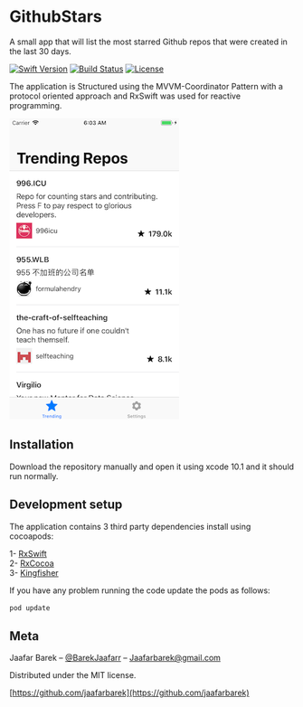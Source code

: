 # GithubStars

A small app that will list the most starred Github repos that were created in the last 30 days. 

[![Swift Version][swift-image]][swift-url]
[![Build Status][travis-image]][travis-url]
[![License][license-image]][license-url]


The application is Structured using the MVVM-Coordinator Pattern with a protocol oriented approach and RxSwift was used for reactive programming.

![](header.png)

## Installation

Download the repository manually and open it using xcode 10.1 and it should run normally.


## Development setup

The application contains 3 third party dependencies install using cocoapods:

1- [RxSwift](https://github.com/ReactiveX/RxSwift) <br />
2- [RxCocoa](https://github.com/ReactiveX/RxSwift/tree/master/RxCocoa) <br />
3- [Kingfisher](https://github.com/onevcat/Kingfisher) <br />

If you have any problem running the code update the pods as follows:

```sh
pod update
```


## Meta

Jaafar Barek – [@BarekJaafarr](https://twitter.com/BarekJaafar) – Jaafarbarek@gmail.com

Distributed under the MIT license.

[https://github.com/jaafarbarek](https://github.com/jaafarbarek)

[swift-image]:https://img.shields.io/badge/swift-4.2-orange.svg
[swift-url]: https://swift.org/
[license-image]: https://img.shields.io/badge/License-MIT-blue.svg
[license-url]: LICENSE
[travis-image]: https://img.shields.io/travis/dbader/node-datadog-metrics/master.svg
[travis-url]: https://travis-ci.org/dbader/node-datadog-metrics
[codebeat-image]: https://codebeat.co/badges/c19b47ea-2f9d-45df-8458-b2d952fe9dad
[codebeat-url]: https://codebeat.co/projects/github-com-vsouza-awesomeios-com
